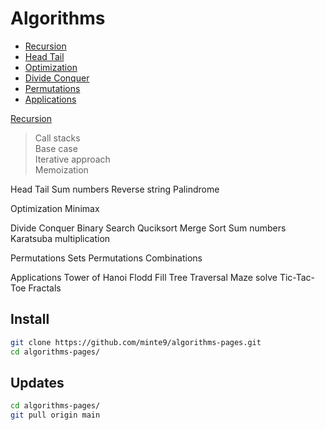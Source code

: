 # Algorithms

- [Recursion](./main/recursion/)
- [Head Tail](./main/head_tail/)  
- [Optimization](./main/optimization/minimax)
- [Divide Conquer](./main/divide_conquer/)  
- [Permutations](./main/permutations/)  
- [Applications](./main/applications/)  


[Recursion](./main/recursion/)  
> Call stacks  
> Base case  
> Iterative approach  
> Memoization  

Head Tail
    Sum numbers
    Reverse string
    Palindrome
    
Optimization
    Minimax

Divide Conquer
    Binary Search
    Quciksort
    Merge Sort
    Sum numbers
    Karatsuba multiplication

Permutations
    Sets
    Permutations
    Combinations

Applications
    Tower of Hanoi
    Flodd Fill
    Tree Traversal
    Maze solve
    Tic-Tac-Toe
    Fractals
</pre>

## Install

~~~sh
git clone https://github.com/minte9/algorithms-pages.git
cd algorithms-pages/
~~~

## Updates

~~~sh
cd algorithms-pages/
git pull origin main
~~~
